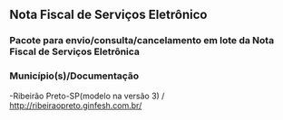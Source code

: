 ## Nota Fiscal de Serviços Eletrônico

### Pacote para envio/consulta/cancelamento em lote da Nota Fiscal de Serviços Eletrônica

### Município(s)/Documentação
  
  -Ribeirão Preto-SP(modelo na versão 3) / <http://ribeiraopreto.ginfesh.com.br/>